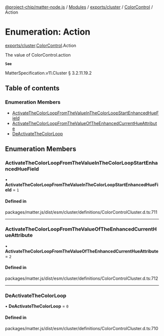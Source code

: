 [@project-chip/matter-node.js](../README.md) / [Modules](../modules.md) / [exports/cluster](../modules/exports_cluster.md) / [ColorControl](../modules/exports_cluster.ColorControl.md) / Action

# Enumeration: Action

[exports/cluster](../modules/exports_cluster.md).[ColorControl](../modules/exports_cluster.ColorControl.md).Action

The value of ColorControl.action

**`See`**

MatterSpecification.v11.Cluster § 3.2.11.19.2

## Table of contents

### Enumeration Members

- [ActivateTheColorLoopFromTheValueInTheColorLoopStartEnhancedHueField](exports_cluster.ColorControl.Action.md#activatethecolorloopfromthevalueinthecolorloopstartenhancedhuefield)
- [ActivateTheColorLoopFromTheValueOfTheEnhancedCurrentHueAttribute](exports_cluster.ColorControl.Action.md#activatethecolorloopfromthevalueoftheenhancedcurrenthueattribute)
- [DeActivateTheColorLoop](exports_cluster.ColorControl.Action.md#deactivatethecolorloop)

## Enumeration Members

### ActivateTheColorLoopFromTheValueInTheColorLoopStartEnhancedHueField

• **ActivateTheColorLoopFromTheValueInTheColorLoopStartEnhancedHueField** = ``1``

#### Defined in

packages/matter.js/dist/esm/cluster/definitions/ColorControlCluster.d.ts:711

___

### ActivateTheColorLoopFromTheValueOfTheEnhancedCurrentHueAttribute

• **ActivateTheColorLoopFromTheValueOfTheEnhancedCurrentHueAttribute** = ``2``

#### Defined in

packages/matter.js/dist/esm/cluster/definitions/ColorControlCluster.d.ts:712

___

### DeActivateTheColorLoop

• **DeActivateTheColorLoop** = ``0``

#### Defined in

packages/matter.js/dist/esm/cluster/definitions/ColorControlCluster.d.ts:710
